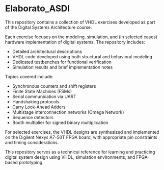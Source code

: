 # Elaborato_ASDI
This repository contains a collection of VHDL exercises developed as part of the Digital Systems Architecture course.

Each exercise focuses on the modeling, simulation, and (in selected cases) hardware implementation of digital systems. The repository includes:
- Detailed architectural descriptions
- VHDL code developed using both structural and behavioral modeling
- Dedicated testbenches for functional verification
- Simulation results and brief implementation notes

Topics covered include:
- Synchronous counters and shift registers
- Finite State Machines (FSMs)
- Serial communication via UART
- Handshaking protocols
- Carry Look-Ahead Adders
- Multistage interconnection networks (Omega Network)
- Sequence detectors
- Booth multiplier for signed binary multiplication

For selected exercises, the VHDL designs are synthesized and implemented on the Digilent Nexys A7-50T FPGA board, with appropriate pin constraints and timing considerations.

This repository serves as a technical reference for learning and practicing digital system design using VHDL, simulation environments, and FPGA-based prototyping.
